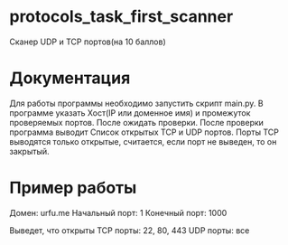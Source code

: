 # protocols_task_first_scanner

Сканер UDP и TCP портов(на 10 баллов)

# Документация
Для работы программы необходимо запустить скрипт main.py. В программе указать Хост(IP или доменное имя) и промежуток проверяемых портов. После ожидать проверки. После проверки программа выводит Список открытых TCP и UDP портов. Порты TCP выводятся только открытые, считается, если порт не выведен, то он закрытый.



# Пример работы
  Домен: urfu.me          Начальный порт: 1          Конечный порт: 1000

  Выведет, что открыты              TCP порты: 22, 80, 443                  UDP порты: все 
